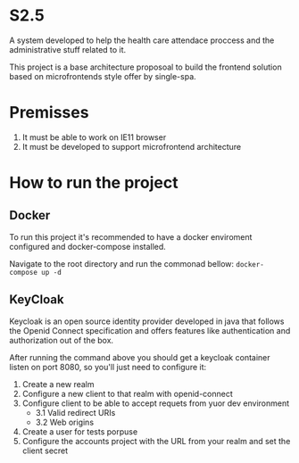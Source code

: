 
# S2.5 

A system developed to help the health care attendace proccess and the administrative stuff related to it.

This project is a base architecture proposoal to build the frontend solution based on microfrontends style offer by single-spa.

# Premisses

1. It must be able to work on IE11 browser
2. It must be developed to support microfrontend architecture

# How to run the project

## Docker

To run this project it's recommended to have a docker enviroment configured and docker-compose installed.

Navigate to the root directory and run the commonad bellow:
`docker-compose up -d`


## KeyCloak 

Keycloak is an open source identity provider developed in java that follows the Openid Connect specification and offers features like authentication and authorization out of the box. 

After running the command above you should get a keycloak container listen on port 8080, so you'll just need to configure it:

1. Create a new realm 
2. Configure a new client to that realm with openid-connect 
3. Configure client to be able to accept requets from yuor dev environment
    - 3.1 Valid redirect URIs 
    - 3.2 Web origins
4. Create a user for tests porpuse
5. Configure the accounts project with the URL from your realm and set the client secret



